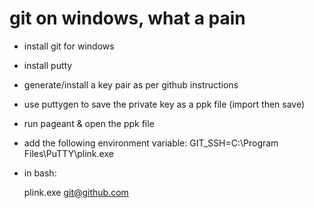 # git on windows, what a pain

- install git for windows
- install putty
- generate/install a key pair as per github instructions
- use puttygen to save the private key as a ppk file (import then save)
- run pageant & open the ppk file
- add the following environment variable: GIT_SSH=C:\Program Files\PuTTY\plink.exe
- in bash:

    plink.exe git@github.com

